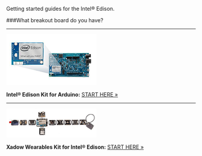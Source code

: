 Getting started guides for the Intel® Edison.

###What breakout board do you have?

---

[![Arduino Expansion Board with Intel® Edison](__START_HERE__/images/arduino_expansion_board_with_edison-small.png)](__START_HERE__/arduino_expansion_board.md)

**Intel® Edison Kit for Arduino:** [START HERE »](__START_HERE__/arduino_expansion_board.md)

---
  
[![Xadow Wearables Kit for Intel® Edison](__START_HERE__/images/xadow_wearables_kit_for_edison-small.png)](__START_HERE__/xadow_wearables_kit.md)

**Xadow Wearables Kit for Intel® Edison:** [START HERE »](__START_HERE__/xadow_wearables_kit.md)
